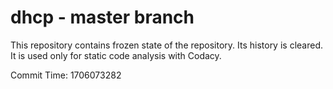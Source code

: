 # dhcp - master branch

This repository contains frozen state of the repository.
Its history is cleared. It is used only for static code
analysis with Codacy.

Commit Time: 1706073282